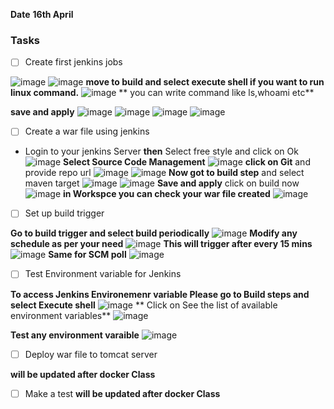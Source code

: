 **Date** **16th April**
### Tasks
- [ ] Create first jenkins jobs

![image](https://user-images.githubusercontent.com/120269399/232205784-11d12844-8e80-4284-ba5d-646c7186d9df.png)
![image](https://user-images.githubusercontent.com/120269399/232205810-23a7e356-8e47-4302-ae28-0d1ca18c8ee3.png)
**move to build and select execute shell if you want to run linux command.**
![image](https://user-images.githubusercontent.com/120269399/232205895-b56405c9-c2e7-4733-999c-bbd2ceec54a1.png)
** you can write command like ls,whoami etc**
 
 **save and apply**
 ![image](https://user-images.githubusercontent.com/120269399/232206054-46646d2a-b069-4137-be2b-cf56f4f1501e.png)
![image](https://user-images.githubusercontent.com/120269399/232206064-3421c145-1922-4e06-b726-8cabf2ce3a3c.png)
![image](https://user-images.githubusercontent.com/120269399/232206082-c02d2266-2f1f-4dac-a84a-21c7261b7512.png)
![image](https://user-images.githubusercontent.com/120269399/232206091-d3718248-f580-48ec-85c2-39ebcf1e5297.png)


- [ ] Create a war file using jenkins

- Login to your jenkins Server 
**then** Select free style and click on Ok
![image](https://user-images.githubusercontent.com/120269399/232208021-9ac105b8-d593-4374-9e33-234046bd6b56.png)
**Select Source Code Management**
![image](https://user-images.githubusercontent.com/120269399/232208080-59a4688a-7a6f-4ad1-8dec-8984c710124e.png)
**click on Git** and provide repo url
![image](https://user-images.githubusercontent.com/120269399/232208122-4602ef01-0506-41d0-9212-f6a1624ef62c.png)
![image](https://user-images.githubusercontent.com/120269399/232208218-85d243d5-2464-4b31-b548-641c65bfe8e3.png)
**Now got to build step** and select maven target
![image](https://user-images.githubusercontent.com/120269399/232208318-584936b3-ee0f-4f03-98f5-509d6f9e1fd7.png)
![image](https://user-images.githubusercontent.com/120269399/232208337-7b396904-6c9b-4ec4-96cb-675ce996f015.png)
**Save and apply** click on build now
![image](https://user-images.githubusercontent.com/120269399/232208383-b9a6833d-3e22-4aea-8f5b-94549abcc727.png)
**in Workspce you can check your war file created**
![image](https://user-images.githubusercontent.com/120269399/232208421-7aa2eec2-7905-4dfc-ba86-82d0850680cb.png)

- [ ] Set up build trigger

**Go to build trigger and select build periodically**
![image](https://user-images.githubusercontent.com/120269399/232208469-5d896212-9c6f-46f4-871e-0459bfb95341.png)
**Modify any schedule as per your need**
![image](https://user-images.githubusercontent.com/120269399/232208513-cbeb114d-a194-4f94-976a-37348649c15b.png)
**This will trigger after every 15 mins**
![image](https://user-images.githubusercontent.com/120269399/232208540-40b5e929-a5fb-4745-96e1-ccb79b5f1d6d.png)
**Same for SCM poll**
![image](https://user-images.githubusercontent.com/120269399/232208660-9ad1efa5-5684-4243-a72e-72395f38ad22.png)




- [ ] Test Environment variable for Jenkins 

**To access Jenkins Environemenr variable Please go to Build steps and select Execute shell**
![image](https://user-images.githubusercontent.com/120269399/232208741-370b66ad-63c2-4aec-b2cb-f0c8e181b47e.png)
** Click on See the list of available environment variables**
![image](https://user-images.githubusercontent.com/120269399/232209019-9a438b2f-c1d0-4c4d-a6cf-e7ba189839f2.png)

**Test any environment varaible**
![image](https://user-images.githubusercontent.com/120269399/232209688-03f7fb0d-6e0c-4339-91b8-29c9781d3959.png)


- [ ] Deploy war file to tomcat server 

**will be updated after docker Class**
- [ ] Make a test
**will be updated after docker Class**
